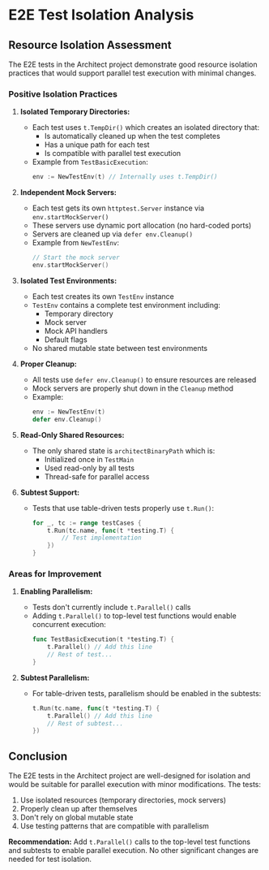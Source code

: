 # E2E Test Isolation Analysis

## Resource Isolation Assessment

The E2E tests in the Architect project demonstrate good resource isolation practices that would support parallel test execution with minimal changes.

### Positive Isolation Practices

1. **Isolated Temporary Directories:**
   - Each test uses `t.TempDir()` which creates an isolated directory that:
     - Is automatically cleaned up when the test completes
     - Has a unique path for each test
     - Is compatible with parallel test execution
   - Example from `TestBasicExecution`:
     ```go
     env := NewTestEnv(t) // Internally uses t.TempDir()
     ```

2. **Independent Mock Servers:**
   - Each test gets its own `httptest.Server` instance via `env.startMockServer()`
   - These servers use dynamic port allocation (no hard-coded ports)
   - Servers are cleaned up via `defer env.Cleanup()`
   - Example from `NewTestEnv`:
     ```go
     // Start the mock server
     env.startMockServer()
     ```

3. **Isolated Test Environments:**
   - Each test creates its own `TestEnv` instance
   - `TestEnv` contains a complete test environment including:
     - Temporary directory
     - Mock server
     - Mock API handlers
     - Default flags
   - No shared mutable state between test environments

4. **Proper Cleanup:**
   - All tests use `defer env.Cleanup()` to ensure resources are released
   - Mock servers are properly shut down in the `Cleanup` method
   - Example:
     ```go
     env := NewTestEnv(t)
     defer env.Cleanup()
     ```

5. **Read-Only Shared Resources:**
   - The only shared state is `architectBinaryPath` which is:
     - Initialized once in `TestMain`
     - Used read-only by all tests
     - Thread-safe for parallel access

6. **Subtest Support:**
   - Tests that use table-driven tests properly use `t.Run()`:
     ```go
     for _, tc := range testCases {
         t.Run(tc.name, func(t *testing.T) {
             // Test implementation
         })
     }
     ```

### Areas for Improvement

1. **Enabling Parallelism:**
   - Tests don't currently include `t.Parallel()` calls
   - Adding `t.Parallel()` to top-level test functions would enable concurrent execution:
     ```go
     func TestBasicExecution(t *testing.T) {
         t.Parallel() // Add this line
         // Rest of test...
     }
     ```

2. **Subtest Parallelism:**
   - For table-driven tests, parallelism should be enabled in the subtests:
     ```go
     t.Run(tc.name, func(t *testing.T) {
         t.Parallel() // Add this line
         // Rest of subtest...
     })
     ```

## Conclusion

The E2E tests in the Architect project are well-designed for isolation and would be suitable for parallel execution with minor modifications. The tests:

1. Use isolated resources (temporary directories, mock servers)
2. Properly clean up after themselves
3. Don't rely on global mutable state
4. Use testing patterns that are compatible with parallelism

**Recommendation:** Add `t.Parallel()` calls to the top-level test functions and subtests to enable parallel execution. No other significant changes are needed for test isolation.
